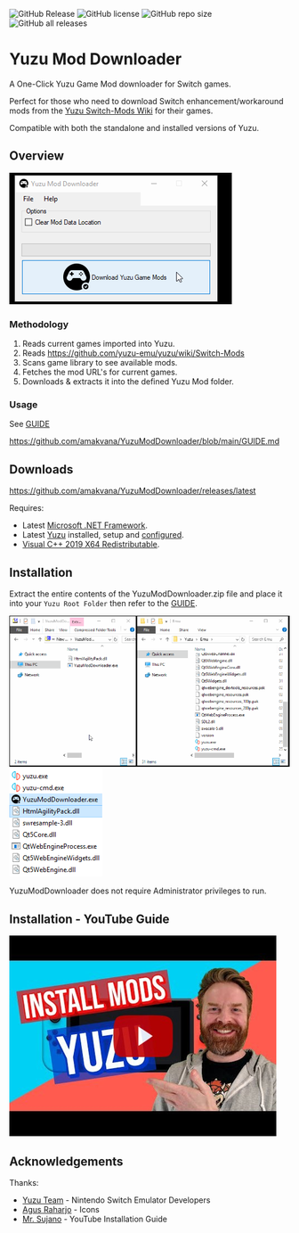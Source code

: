![GitHub Release](https://img.shields.io/github/v/release/amakvana/YuzuModDownloader?style=for-the-badge&logo=appveyor)
![GitHub license](https://img.shields.io/github/license/amakvana/YuzuModDownloader?style=for-the-badge&logo=appveyor)
![GitHub repo size](https://img.shields.io/github/repo-size/amakvana/YuzuModDownloader?style=for-the-badge&logo=appveyor)
![GitHub all releases](https://img.shields.io/github/downloads/amakvana/YuzuModDownloader/total?style=for-the-badge&logo=appveyor)

# Yuzu Mod Downloader

A One-Click Yuzu Game Mod downloader for Switch games.

Perfect for those who need to download Switch enhancement/workaround mods from the [Yuzu Switch-Mods Wiki](https://github.com/yuzu-emu/yuzu/wiki/Switch-Mods) for their games.

Compatible with both the standalone and installed versions of Yuzu.

## Overview
![YuzuModDownloaderAnimated](images/ymd.gif)

### Methodology 
1. Reads current games imported into Yuzu.
2. Reads https://github.com/yuzu-emu/yuzu/wiki/Switch-Mods
3. Scans game library to see available mods.
4. Fetches the mod URL's for current games.
5. Downloads & extracts it into the defined Yuzu Mod folder.

### Usage 
See [GUIDE](https://github.com/amakvana/YuzuModDownloader/blob/main/GUIDE.md)

https://github.com/amakvana/YuzuModDownloader/blob/main/GUIDE.md

## Downloads
https://github.com/amakvana/YuzuModDownloader/releases/latest

Requires:
* Latest [Microsoft .NET Framework](https://go.microsoft.com/fwlink/?linkid=2088631).
* Latest [Yuzu](https://yuzu-emu.org/downloads/) installed, setup and [configured](https://youtu.be/kSVlTC1mO9w).
* [Visual C++ 2019 X64 Redistributable](https://aka.ms/vs/16/release/vc_redist.x64.exe).

## Installation
Extract the entire contents of the YuzuModDownloader.zip file and place it into your `Yuzu Root Folder` then refer to the [GUIDE](https://github.com/amakvana/YuzuModDownloader/blob/main/GUIDE.md).

![YuzuModDownloaderSetupAnimated](images/ymd-setup.gif)
![YuzuModDownloaderSetup](images/ymd-setup.png)

YuzuModDownloader does not require Administrator privileges to run.

## Installation - YouTube Guide 
[![Watch the video](images/ymd-youtube.jpg)](https://youtu.be/q_2ivWN07Kw)

## Acknowledgements
Thanks:
* [Yuzu Team](https://yuzu-emu.org/) - Nintendo Switch Emulator Developers
* [Agus Raharjo](https://www.iconfinder.com/agusraharj) - Icons
* [Mr. Sujano](https://www.youtube.com/watch?v=q_2ivWN07Kw) - YouTube Installation Guide
